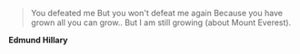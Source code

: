 >You defeated me But you won't defeat me again Because you have grown all you can grow.. But I am still growing (about Mount Everest).

**Edmund Hillary**